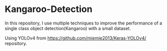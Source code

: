 # Kangaroo-Detection
In this repository, I use multiple techniques to improve the performance of a single class object detection(Kangaroo) with a small dataset.

Using YOLOv4 from https://github.com/miemie2013/Keras-YOLOv4/ repository.


